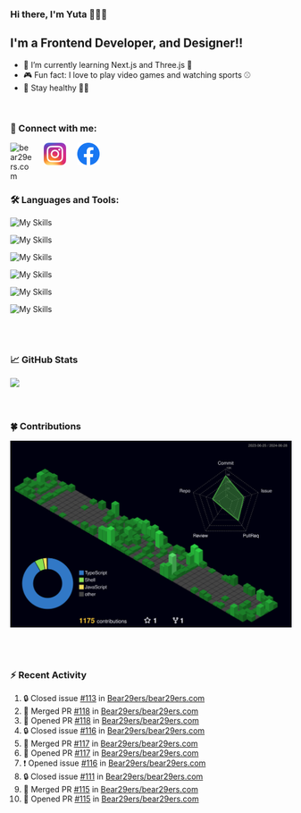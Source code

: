 ### Hi there, I'm Yuta 🤟🏻🐻

## I'm a Frontend Developer, and Designer!!

- 🌱 I’m currently learning Next.js and Three.js 🤣
- 🎮 Fun fact: I love to play video games and watching sports ⚾️
- 🏃 Stay healthy 🏋🏻

<br />

### :wave: Connect with me:

[<img align="left" alt="bear29ers.com" width="40px" src="https://user-images.githubusercontent.com/39920490/156489586-f125813b-e344-46d6-9306-f5786684b976.jpg" style="margin-right: 20px;" />](https://bear29ers.com)
[<img align="left" alt="Yuta Okuma | Instagram" width="40px" src="https://github.com/github/explore/blob/main/topics/instagram/instagram.png?raw=true" style="margin-right: 20px;" />](https://www.instagram.com/bear29ers/)
[<img align="left" alt="Yuta Okuma | Facebook" width="40px" src="https://github.com/github/explore/blob/main/topics/facebook/facebook.png?raw=true" style="margin-right: 20px;" />](https://www.facebook.com/bear29ers/)

<!-- [<img align="left" alt="Yuta Okuma | Wantedly" width="40px" src="https://user-images.githubusercontent.com/39920490/156489528-fdc520d6-10f1-43b6-8bf8-fadf8dcf1a90.jpg" style="margin-right: 20px;" />](https://www.wantedly.com/id/yuta_okuma_b) -->

<br />
<br />
<br />
<br />

### :hammer_and_wrench: Languages and Tools:

![My Skills](https://skillicons.dev/icons?i=html,css,sass,bootstrap,tailwind,js,ts,jquery,threejs,react)

![My Skills](https://skillicons.dev/icons?i=styledcomponents,emotion,materialui,nextjs,vercel,vue,nuxt,pinia,nodejs,express)

![My Skills](https://skillicons.dev/icons?i=webpack,vite,jest,vitest,babel,regex,npm,pnpm,php,laravel)

![My Skills](https://skillicons.dev/icons?i=mysql,sqlite,docker,git,github,githubactions,aws,firebase,vim,neovim)

![My Skills](https://skillicons.dev/icons?i=linux,bash,lua,markdown,svg,webstorm,vscode,atom,figma,xd)

![My Skills](https://skillicons.dev/icons?i=ps,ai,pr,ae,postman,sentry,codepen,stackoverflow,discord,apple)

<br />
<br />

### :chart_with_upwards_trend: GitHub Stats

<div style="display: flex;">
    <a href="https://github.com/Bear29ers">
        <img height="220px;" src="https://github-readme-stats-bear29ers.vercel.app/api?username=Bear29ers&show_icons=true&theme=bear">
    </a>
</div>

<br />
<br />

### :four_leaf_clover: Contributions

![](./profile-3d-contrib/profile-night-green.svg)

<br />
<br />

### :zap: Recent Activity

<!--START_SECTION:activity-->

1. 🔒 Closed issue [#113](https://github.com/Bear29ers/bear29ers.com/issues/113) in [Bear29ers/bear29ers.com](https://github.com/Bear29ers/bear29ers.com)
2. 🎉 Merged PR [#118](https://github.com/Bear29ers/bear29ers.com/pull/118) in [Bear29ers/bear29ers.com](https://github.com/Bear29ers/bear29ers.com)
3. 💪 Opened PR [#118](https://github.com/Bear29ers/bear29ers.com/pull/118) in [Bear29ers/bear29ers.com](https://github.com/Bear29ers/bear29ers.com)
4. 🔒 Closed issue [#116](https://github.com/Bear29ers/bear29ers.com/issues/116) in [Bear29ers/bear29ers.com](https://github.com/Bear29ers/bear29ers.com)
5. 🎉 Merged PR [#117](https://github.com/Bear29ers/bear29ers.com/pull/117) in [Bear29ers/bear29ers.com](https://github.com/Bear29ers/bear29ers.com)
6. 💪 Opened PR [#117](https://github.com/Bear29ers/bear29ers.com/pull/117) in [Bear29ers/bear29ers.com](https://github.com/Bear29ers/bear29ers.com)
7. ❗ Opened issue [#116](https://github.com/Bear29ers/bear29ers.com/issues/116) in [Bear29ers/bear29ers.com](https://github.com/Bear29ers/bear29ers.com)
8. 🔒 Closed issue [#111](https://github.com/Bear29ers/bear29ers.com/issues/111) in [Bear29ers/bear29ers.com](https://github.com/Bear29ers/bear29ers.com)
9. 🎉 Merged PR [#115](https://github.com/Bear29ers/bear29ers.com/pull/115) in [Bear29ers/bear29ers.com](https://github.com/Bear29ers/bear29ers.com)
10. 💪 Opened PR [#115](https://github.com/Bear29ers/bear29ers.com/pull/115) in [Bear29ers/bear29ers.com](https://github.com/Bear29ers/bear29ers.com)

<!--END_SECTION:activity-->
